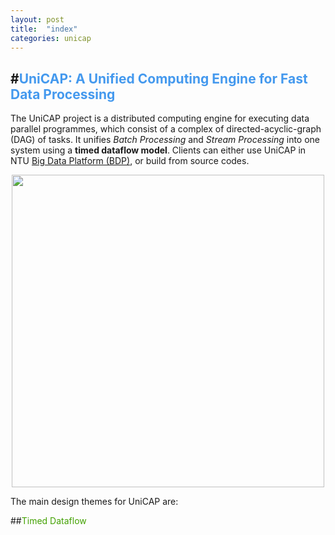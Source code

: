 ```yaml
---
layout: post
title:  "index"
categories: unicap
---
```

#<span style="color: #4499ee">UniCAP: A Unified Computing Engine for Fast Data Processing</span> 
---

The UniCAP project is a distributed computing engine for executing data parallel programmes, which consist of a complex of  directed-acyclic-graph (DAG) of tasks. It unifies *Batch Processing* and *Stream Processing* into one system using a **timed dataflow model**. Clients can either use UniCAP in NTU [Big Data Platform (BDP)](http://155.69.146.43/bdp), or build from source codes.


<div  align="center">    
<img src="http://cap-ntu.github.io/UniCAP/img/unicap_sys.jpg" width = "500" align=center />
</div>


The main design themes for UniCAP are:

##<span style="color: #43a102">Timed Dataflow</span>